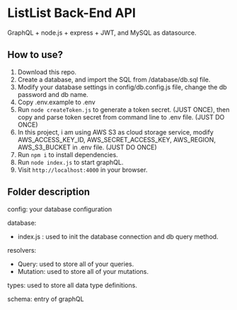 # ListList Back-End API

 GraphQL + node.js + express + JWT, and MySQL as datasource.

## How to use?

1. Download this repo.
2. Create a database, and import the SQL from /database/db.sql file.
3. Modify your database settings in config/db.config.js file, change the db password and db name.
4. Copy .env.example to .env
5. Run `node createToken.js` to generate a token secret. (JUST ONCE), then copy and parse token secret from command line to .env file. (JUST DO ONCE)
6. In this project, i am using AWS S3 as cloud storage service, modify AWS_ACCESS_KEY_ID, AWS_SECRET_ACCESS_KEY, AWS_REGION, AWS_S3_BUCKET in .env file. (JUST DO ONCE)
7. Run `npm i` to install dependencies.
8. Run `node index.js` to start graphQL.
9. Visit `http://localhost:4000` in your browser.

## Folder description

config: your database configuration

database:
  - index.js : used to init the database connection and db query method.

resolvers:
  - Query: used to store all of your queries.
  - Mutation: used to store all of your mutations.

types: used to store all data type definitions.

schema: entry of graphQL 